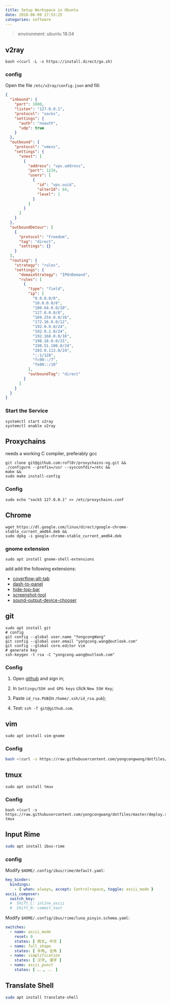```yaml
---
title: Setup Workspace in Ubuntu
date: 2018-06-09 17:53:25
categories: software
---
```

> environment: ubuntu 18.04

## v2ray
```
bash <(curl -L -s https://install.direct/go.sh)
```

### config
Open the file `/etc/v2ray/config.json` and fill:
```json
{
  "inbound": {
    "port": 1080,
    "listen": "127.0.0.1",
    "protocol": "socks",
    "settings": {
      "auth": "noauth",
      "udp": true
    }
  },
  "outbound": {
    "protocol": "vmess",
    "settings": {
      "vnext": [
        {
          "address": "vps.address",
          "port": 1234,
          "users": [
            {
              "id": "vps.uuid",
              "alterId": 64,
              "level": 1
            }
          ]
        }
      ]
    }
  },
  "outboundDetour": [
    {
      "protocol": "freedom",
      "tag": "direct",
      "settings": {}
    }
  ],
  "routing": {
    "strategy": "rules",
    "settings": {
      "domainStrategy": "IPOnDemand",
      "rules": [
        {
          "type": "field",
          "ip": [
            "0.0.0.0/8",
            "10.0.0.0/8",
            "100.64.0.0/10",
            "127.0.0.0/8",
            "169.254.0.0/16",
            "172.16.0.0/12",
            "192.0.0.0/24",
            "192.0.2.0/24",
            "192.168.0.0/16",
            "198.18.0.0/15",
            "198.51.100.0/24",
            "203.0.113.0/24",
            "::1/128",
            "fc00::/7",
            "fe80::/10"
          ],
          "outboundTag": "direct"
        }
      ]
    }
  }
}
```

### Start the Service

```
systemctl start v2ray
systemctl enable v2ray
```

## Proxychains
needs a working C compiler, preferably gcc

```
git clone git@github.com:rofl0r/proxychains-ng.git &&
./configure --prefix=/usr --sysconfdir=/etc &&
make &&
sudo make install-config
```

### Config
```
sudo echo "sock5 127.0.0.1" >> /etc/proxychains.conf
```

## Chrome

```
wget https://dl.google.com/linux/direct/google-chrome-stable_current_amd64.deb &&
sudo dpkg -i google-chrome-stable_current_amd64.deb
```

### gnome extension
```
sudo apt install gnome-shell-extensions
```
add add the following extensions:
- [coverflow-alt-tab](https://extensions.gnome.org/extension/97/coverflow-alt-tab/)
- [dash-to-panel](https://extensions.gnome.org/extension/1160/dash-to-panel/)
- [hide-top-bar](https://extensions.gnome.org/extension/545/hide-top-bar/)
- [screenshot-tool](https://extensions.gnome.org/extension/1112/screenshot-tool/)
- [sound-output-device-chooser](https://extensions.gnome.org/extension/906/sound-output-device-chooser/)

## git

```
sudo apt install git
# config
git config --global user.name "YongcongWang"
git config --global user.email "yongcong.wang@outlook.com"
git config --global core.editor vim
# generate key
ssh-keygen -t rsa -C "yongcong.wang@outlook.com"
```

### Config

1. Open [github](https://github.com/) and sign in;

2. In `Settings/SSH and GPG keys` click `New SSH Key`;

3. Paste `id_rsa.PUB`(in `/home/.ssh/id_rsa.pub`);

4. Test: `ssh -T git@github.com`.


## vim

```
sudo apt install vim-gnome
```

### Config
```bash
bash <(curl -s https://raw.githubusercontent.com/yongcongwang/dotfiles/master/deploy.sh) vim
```

## tmux
```
sudo apt install tmux
```

### Config
```
bash <(curl -s https://raw.githubusercontent.com/yongcongwang/dotfiles/master/deploy.sh) tmux
```

## Input Rime
```bash
sudo apt install ibus-rime
```

### config
Modify `$HOME/.config/ibus/rime/default.yaml`:
```yaml
key_binder:
  bindings:
    - { when: always, accept: Control+space, toggle: ascii_mode }
ascii_composer:
  switch_key:
  #  Shift_L: inline_ascii
  #  Shift_R: commit_text
```

Modify `$HOME/.config/ibus/rime/luna_pinyin.schema.yaml`:
```yaml
switches:
  - name: ascii_mode
    reset: 0
    states: [ 西文, 中文 ]
  - name: full_shape
    states: [ 半角, 全角 ]
  - name: simplification
    states: [ 汉字, 漢字 ]
  - name: ascii_punct
    states: [ 。，, ．， ]
```

## Translate Shell
```bash
sudo apt install translate-shell
```
